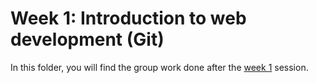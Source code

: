 # Week 1: Introduction to web development (Git)
In this folder, you will find the group work done after the [week 1](https://www.activisthandbook.org/en/academy/web-dev/week-1) session.
